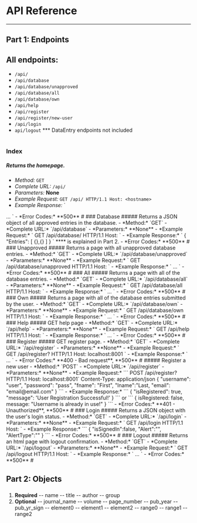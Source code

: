 # **API Reference**
***********************
## Part 1: Endpoints
## All endpoints:
- `/api/`
- `/api/database`
- `/api/database/unapproved`
- `/api/database/all`
- `/api/database/own`
- `/api/help`
- `/api/register`
- `/api/register/new-user`
- `/api/login`
- `api/logout`
*** DataEntry endpoints not included
#
### Index
##### Returns the homepage.
- *Method:* `GET`
- *Complete URL:* `/api/`
- *Parameters:* **None**
- *Example Request:*
`
GET /api/ HTTP/1.1
Host: <hostname>
`
- *Example Response:*
`
<!DOCTYPE html>
<html> ... </html>
`
- *Error Codes:* **500**
#
### Database
##### Returns a JSON object of all approved entries in the database. 
- *Method:* `GET`
- *Complete URL:* `/api/database`
- *Parameters:* **None**
- *Example Request:*
`
GET /api/database/ HTTP/1.1
Host: <hostname>
`
- *Example Response:*
`
{ "Entries": [ {<entryObj>},{<entryObj>} ] }
`
 **<entryObj>** is explained in Part 2.
- *Error Codes:* **500**
#
### Unapproved
##### Returns a page with all unapproved database entries.
- *Method:* `GET`
- *Complete URL:* `/api/database/unapproved`
- *Parameters:* **None**
- *Example Request:*
`
GET /api/database/unapproved HTTP/1.1
Host: <hostname>
`
- *Example Response:*
`
<!DOCTYPE html>
<html> ... </html>
`
- *Error Codes:* **500**
#
### All
##### Returns a page with all of the database entries.
- *Method:* `GET`
- *Complete URL:* `/api/database/all`
- *Parameters:* **None**
- *Example Request:*
`
GET /api/database/all HTTP/1.1
Host: <hostname>
`
- *Example Response:*
`
<!DOCTYPE html>
<html> ... </html>
`
- *Error Codes:* **500**
#
### Own
##### Returns a page with all of the database entries submitted by the user.
- *Method:* `GET`
- *Complete URL:* `/api/database/own`
- *Parameters:* **None**
- *Example Request:*
`
GET /api/database/own HTTP/1.1
Host: <hostname>
`
- *Example Response:*
`
<!DOCTYPE html>
<html> ... </html>
`
- *Error Codes:* **500**
 #
### Help
##### GET help page
- *Method:* `GET`
- *Complete URL:* `/api/help`
- *Parameters:* **None**
- *Example Request:*
`
GET /api/help HTTP/1.1
Host: <hostname>
`
- *Example Response:* 
`
<!DOCTYPE html>
<html> ... </html>
`
- *Error Codes:* **500**
#
### Register
##### GET register page.
- *Method:* `GET`
- *Complete URL:* `/api/register`
- *Parameters:* **None**
- *Example Request:*
`
GET /api/register? HTTP/1.1
Host: localhost:8001
`
- *Example Response:*
`<!DOCTYPE html>
<html> ... </html>`
- *Error Codes:* **400 - Bad request**, **500**
#
##### Register a new user
- *Method:* `POST`
- *Complete URL:* `/api/register`
- *Parameters:* **None**
- *Example Request:*
```
POST /api/register? HTTP/1.1
Host: localhost:8001`
Content-Type: application/json
{   "username": "user", 
    "password": "pass", 
    "fname": "First", 
    "lname":"Last, 
    "email": "email@email.com"  }
```
- *Example Response:*
```
{   "isRegistered": true, 
    "message": 'User Registration Successful!'  }
```
or
```
{   isRegistered: false, 
    message: "Username is already in use!"  }
```
- *Error Codes:* **401 - Unauthorized**, **500**
#
### Login
##### Returns a JSON object with the user's login status. 
- *Method:* `GET`
- *Complete URL:* `/api/login`
- *Parameters:* **None**
- *Example Request:*
`
GET /api/login HTTP/1.1
Host: <hostname>
`
- *Example Response:*
```
{   "isSignedIn":false,
    "Alert":"",
    "AlertType":""  }
```
- *Error Codes:* **500**
#
### Logout
##### Returns an html page with logout confirmation. 
- *Method:* `GET`
- *Complete URL:* `/api/logout`
- *Parameters:* **None**
- *Example Request:*
`
GET /api/logout HTTP/1.1
Host: <hostname>
`
- *Example Response:*
`
<!DOCTYPE html>
<html> ... </html>
`
- *Error Codes:* **500**
#

## Part 2: Objects
### <entryObj>
1. **Required**
-- name
-- title
-- author
-- group
2. **Optional**
-- journal_name
-- volume
-- page_number
-- pub_year
-- pub_yr_sign
-- element0
-- element1
-- element2
-- range0
-- range1
-- range2
